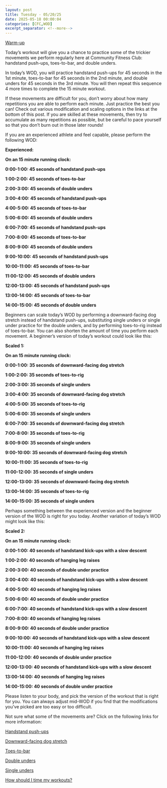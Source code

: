 ```yaml
---
layout: post
title: Tuesday - 05/20/25
date: 2025-05-18 00:00:04
categories: [CFC,WOD]
excerpt_separator: <!--more-->
---
```

[Warm-up](https://communityfitnessclub.wixsite.com/website/post/basic-full-body-warm-up)

Today’s workout will give you a chance to practice some of the trickier movements we perform regularly here at Community Fitness Club: handstand push-ups, toes-to-bar, and double unders. 

In today’s WOD, you will practice handstand push-ups for 45 seconds in the 1st minute, toes-to-bar for 45 seconds in the 2nd minute, and double unders for 45 seconds in the 3rd minute. You will then repeat this sequence 4 more times to complete the 15 minute workout. 

If these movements are difficult for you, don’t worry about how many repetitions you are able to perform each minute. Just practice the best you can! Check out various modification and scaling options in the links at the bottom of this post. If you are skilled at these movements, then try to accumulate as many repetitions as possible, but be careful to pace yourself so that you don’t burn out in those later rounds!

If you are an experienced athlete and feel capable, please perform the following WOD:

**Experienced:**

**On an 15 minute running clock:**

**0:00-1:00: 45 seconds of handstand push-ups**

**1:00-2:00: 45 seconds of toes-to-bar**

**2:00-3:00: 45 seconds of double unders**

**3:00-4:00: 45 seconds of handstand push-ups**

**4:00-5:00: 45 seconds of toes-to-bar**

**5:00-6:00: 45 seconds of double unders**

**6:00-7:00: 45 seconds of handstand push-ups**

**7:00-8:00: 45 seconds of toes-to-bar**

**8:00-9:00: 45 seconds of double unders**

**9:00-10:00: 45 seconds of handstand push-ups**

**10:00-11:00: 45 seconds of toes-to-bar**

**11:00-12:00: 45 seconds of double unders**

**12:00-13:00: 45 seconds of handstand push-ups**

**13:00-14:00: 45 seconds of toes-to-bar**

**14:00-15:00: 45 seconds of double unders**
<!--more-->

Beginners can scale today’s WOD by performing a downward-facing dog stretch instead of handstand push-ups, substituting single unders or single under practice for the double unders, and by performing toes-to-rig instead of toes-to-bar. You can also shorten the amount of time you perform each movement. A beginner’s version of today’s workout could look like this:

**Scaled 1:**

**On an 15 minute running clock:**

**0:00-1:00: 35 seconds of downward-facing dog stretch**

**1:00-2:00: 35 seconds of toes-to-rig**

**2:00-3:00: 35 seconds of single unders**

**3:00-4:00: 35 seconds of downward-facing dog stretch**

**4:00-5:00: 35 seconds of toes-to-rig**

**5:00-6:00: 35 seconds of single unders**

**6:00-7:00: 35 seconds of downward-facing dog stretch**

**7:00-8:00: 35 seconds of toes-to-rig**

**8:00-9:00: 35 seconds of single unders**

**9:00-10:00: 35 seconds of downward-facing dog stretch**

**10:00-11:00: 35 seconds of toes-to-rig**

**11:00-12:00: 35 seconds of single unders**

**12:00-13:00: 35 seconds of downward-facing dog stretch**

**13:00-14:00: 35 seconds of toes-to-rig**

**14:00-15:00: 35 seconds of single unders**

Perhaps something between the experienced version and the beginner version of the WOD is right for you today. Another variation of today’s WOD might look like this:

**Scaled 2:**

**On an 15 minute running clock:**

**0:00-1:00: 40 seconds of handstand kick-ups with a slow descent**

**1:00-2:00: 40 seconds of hanging leg raises**

**2:00-3:00: 40 seconds of double under practice**

**3:00-4:00: 40 seconds of handstand kick-ups with a slow descent**

**4:00-5:00: 40 seconds of hanging leg raises**

**5:00-6:00: 40 seconds of double under practice**

**6:00-7:00: 40 seconds of handstand kick-ups with a slow descent**

**7:00-8:00: 40 seconds of hanging leg raises**

**8:00-9:00: 40 seconds of double under practice**

**9:00-10:00: 40 seconds of handstand kick-ups with a slow descent**

**10:00-11:00: 40 seconds of hanging leg raises**

**11:00-12:00: 40 seconds of double under practice**

**12:00-13:00: 40 seconds of handstand kick-ups with a slow descent**

**13:00-14:00: 40 seconds of hanging leg raises**

**14:00-15:00: 40 seconds of double under practice**

Please listen to your body, and pick the version of the workout that is right for you. You can always adjust mid-WOD if you find that the modifications you’ve picked are too easy or too difficult.

Not sure what some of the movements are? Click on the following links for more information:

[Handstand push-ups](https://communityfitnessclub.wixsite.com/website/post/handstand-push-ups) 

[Downward-facing dog stretch](https://communityfitnessclub.wixsite.com/website/post/downward-facing-dog-stretch)

[Toes-to-bar](https://communityfitnessclub.wixsite.com/website/post/toes-to-bar) 

[Double unders](https://communityfitnessclub.wixsite.com/website/post/double-unders)

[Single unders](https://www.youtube.com/watch?v=hCuXYrTOMxI)

[How should I time my workouts?](https://communityfitnessclub.wixsite.com/website/post/how-should-i-time-my-workouts)
